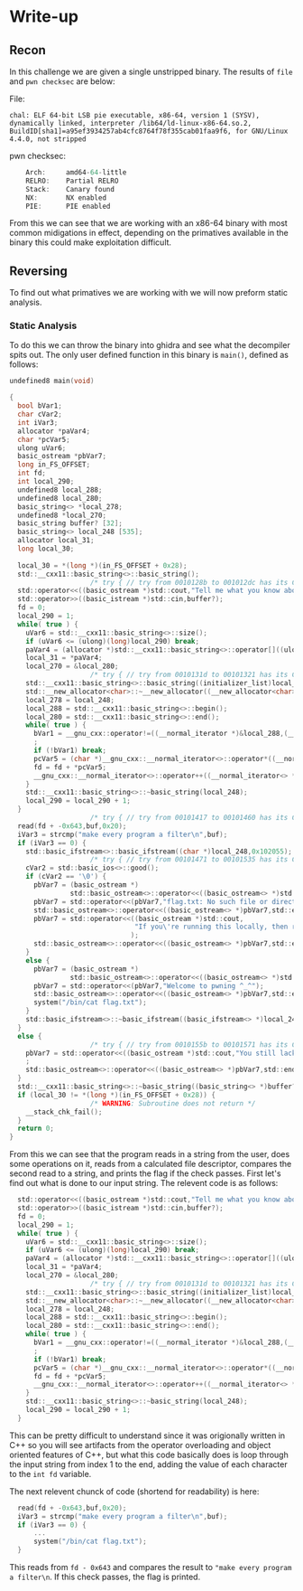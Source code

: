 # Write-up
## Recon
In this challenge we are given a single unstripped binary. The results of `file` and `pwn checksec` are below:

File:
```
chal: ELF 64-bit LSB pie executable, x86-64, version 1 (SYSV), dynamically linked, interpreter /lib64/ld-linux-x86-64.so.2, BuildID[sha1]=a95ef3934257ab4cfc8764f78f355cab01faa9f6, for GNU/Linux 4.4.0, not stripped
```
pwn checksec:
```javascript
    Arch:     amd64-64-little
    RELRO:    Partial RELRO
    Stack:    Canary found
    NX:       NX enabled
    PIE:      PIE enabled
```
From this we can see that we are working with an x86-64 binary with most common midigations in effect, depending on the primatives available in the binary this could make exploitation difficult.

## Reversing
To find out what primatives we are working with we will now preform static analysis.

### Static Analysis
To do this we can throw the binary into ghidra and see what the decompiler spits out. The only user defined function in this binary is `main()`, defined as follows:
```C
undefined8 main(void)

{
  bool bVar1;
  char cVar2;
  int iVar3;
  allocator *paVar4;
  char *pcVar5;
  ulong uVar6;
  basic_ostream *pbVar7;
  long in_FS_OFFSET;
  int fd;
  int local_290;
  undefined8 local_288;
  undefined8 local_280;
  basic_string<> *local_278;
  undefined8 *local_270;
  basic_string buffer? [32];
  basic_string<> local_248 [535];
  allocator local_31;
  long local_30;
  
  local_30 = *(long *)(in_FS_OFFSET + 0x28);
  std::__cxx11::basic_string<>::basic_string();
                    /* try { // try from 0010128b to 001012dc has its CatchHandler @ 001015c2 */
  std::operator<<((basic_ostream *)std::cout,"Tell me what you know about *nix philosophies: ");
  std::operator>>((basic_istream *)std::cin,buffer?);
  fd = 0;
  local_290 = 1;
  while( true ) {
    uVar6 = std::__cxx11::basic_string<>::size();
    if (uVar6 <= (ulong)(long)local_290) break;
    paVar4 = (allocator *)std::__cxx11::basic_string<>::operator[]((ulong)buffer?);
    local_31 = *paVar4;
    local_270 = &local_280;
                    /* try { // try from 0010131d to 00101321 has its CatchHandler @ 00101599 */
    std::__cxx11::basic_string<>::basic_string((initializer_list)local_248,&local_31);
    std::__new_allocator<char>::~__new_allocator((__new_allocator<char> *)&local_280);
    local_278 = local_248;
    local_288 = std::__cxx11::basic_string<>::begin();
    local_280 = std::__cxx11::basic_string<>::end();
    while( true ) {
      bVar1 = __gnu_cxx::operator!=((__normal_iterator *)&local_288,(__normal_iterator *)&local_280)
      ;
      if (!bVar1) break;
      pcVar5 = (char *)__gnu_cxx::__normal_iterator<>::operator*((__normal_iterator<> *)&local_288);
      fd = fd + *pcVar5;
      __gnu_cxx::__normal_iterator<>::operator++((__normal_iterator<> *)&local_288);
    }
    std::__cxx11::basic_string<>::~basic_string(local_248);
    local_290 = local_290 + 1;
  }
                    /* try { // try from 00101417 to 00101460 has its CatchHandler @ 001015c2 */
  read(fd + -0x643,buf,0x20);
  iVar3 = strcmp("make every program a filter\n",buf);
  if (iVar3 == 0) {
    std::basic_ifstream<>::basic_ifstream((char *)local_248,0x102055);
                    /* try { // try from 00101471 to 00101535 has its CatchHandler @ 001015ae */
    cVar2 = std::basic_ios<>::good();
    if (cVar2 == '\0') {
      pbVar7 = (basic_ostream *)
               std::basic_ostream<>::operator<<((basic_ostream<> *)std::cout,std::endl<>);
      pbVar7 = std::operator<<(pbVar7,"flag.txt: No such file or directory");
      std::basic_ostream<>::operator<<((basic_ostream<> *)pbVar7,std::endl<>);
      pbVar7 = std::operator<<((basic_ostream *)std::cout,
                               "If you\'re running this locally, then running it on the remote serve r should give you the flag!"
                              );
      std::basic_ostream<>::operator<<((basic_ostream<> *)pbVar7,std::endl<>);
    }
    else {
      pbVar7 = (basic_ostream *)
               std::basic_ostream<>::operator<<((basic_ostream<> *)std::cout,std::endl<>);
      pbVar7 = std::operator<<(pbVar7,"Welcome to pwning ^_^");
      std::basic_ostream<>::operator<<((basic_ostream<> *)pbVar7,std::endl<>);
      system("/bin/cat flag.txt");
    }
    std::basic_ifstream<>::~basic_ifstream((basic_ifstream<> *)local_248);
  }
  else {
                    /* try { // try from 0010155b to 00101571 has its CatchHandler @ 001015c2 */
    pbVar7 = std::operator<<((basic_ostream *)std::cout,"You still lack knowledge about *nix sorry")
    ;
    std::basic_ostream<>::operator<<((basic_ostream<> *)pbVar7,std::endl<>);
  }
  std::__cxx11::basic_string<>::~basic_string((basic_string<> *)buffer?);
  if (local_30 != *(long *)(in_FS_OFFSET + 0x28)) {
                    /* WARNING: Subroutine does not return */
    __stack_chk_fail();
  }
  return 0;
}
```
From this we can see that the program reads in a string from the user, does some operations on it, reads from a calculated file descriptor, compares the second read to a string, and prints the flag if the check passes. First let's find out what is done to our input string. The relevent code is as follows:
```C
  std::operator<<((basic_ostream *)std::cout,"Tell me what you know about *nix philosophies: ");
  std::operator>>((basic_istream *)std::cin,buffer?);
  fd = 0;
  local_290 = 1;
  while( true ) {
    uVar6 = std::__cxx11::basic_string<>::size();
    if (uVar6 <= (ulong)(long)local_290) break;
    paVar4 = (allocator *)std::__cxx11::basic_string<>::operator[]((ulong)buffer?);
    local_31 = *paVar4;
    local_270 = &local_280;
                    /* try { // try from 0010131d to 00101321 has its CatchHandler @ 00101599 */
    std::__cxx11::basic_string<>::basic_string((initializer_list)local_248,&local_31);
    std::__new_allocator<char>::~__new_allocator((__new_allocator<char> *)&local_280);
    local_278 = local_248;
    local_288 = std::__cxx11::basic_string<>::begin();
    local_280 = std::__cxx11::basic_string<>::end();
    while( true ) {
      bVar1 = __gnu_cxx::operator!=((__normal_iterator *)&local_288,(__normal_iterator *)&local_280)
      ;
      if (!bVar1) break;
      pcVar5 = (char *)__gnu_cxx::__normal_iterator<>::operator*((__normal_iterator<> *)&local_288);
      fd = fd + *pcVar5;
      __gnu_cxx::__normal_iterator<>::operator++((__normal_iterator<> *)&local_288);
    }
    std::__cxx11::basic_string<>::~basic_string(local_248);
    local_290 = local_290 + 1;
  }
```
This can be pretty difficult to understand since it was origionally written in C++ so you will see artifacts from the operator overloading and object oriented features of C++, but what this code basically does is loop through the input string from index 1 to the end, adding the value of each character to the `int fd` variable.

The next relevent chunck of code (shortend for readability) is here:
```C
  read(fd + -0x643,buf,0x20);
  iVar3 = strcmp("make every program a filter\n",buf);
  if (iVar3 == 0) {
      ...
      system("/bin/cat flag.txt");
  }
```
This reads from `fd - 0x643` and compares the result to `"make every program a filter\n`. If this check passes, the flag is printed. 
